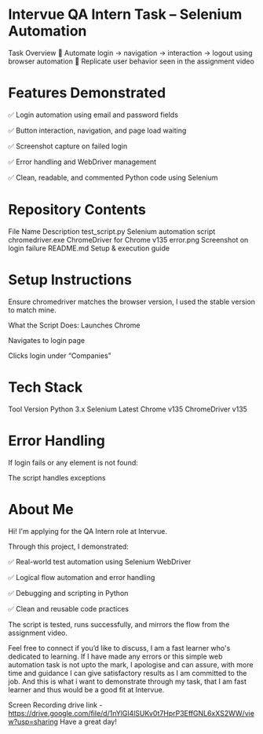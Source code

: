# Intervue QA Intern Task – Selenium Automation

 Task Overview
🔹 Automate login → navigation → interaction → logout using browser automation
🔹 Replicate user behavior seen in the assignment video

# Features Demonstrated
✅ Login automation using email and password fields

✅ Button interaction, navigation, and page load waiting

✅ Screenshot capture on failed login

✅ Error handling and WebDriver management

✅ Clean, readable, and commented Python code using Selenium

# Repository Contents

File Name	Description
test_script.py	Selenium automation script
chromedriver.exe	ChromeDriver for Chrome v135
error.png	Screenshot on login failure
README.md	Setup & execution guide

# Setup Instructions

Ensure chromedriver matches the browser version, I used the stable version to match mine.

What the Script Does:
Launches Chrome

Navigates to login page

Clicks login under “Companies”

# Tech Stack

Tool	Version
Python	3.x
Selenium	Latest
Chrome	v135
ChromeDriver	v135

# Error Handling
If login fails or any element is not found:

The script handles exceptions


# About Me
Hi! I'm applying for the QA Intern role at Intervue.

Through this project, I demonstrated:

✅ Real-world test automation using Selenium WebDriver

✅ Logical flow automation and error handling

✅ Debugging and scripting in Python

✅ Clean and reusable code practices

The script is tested, runs successfully, and mirrors the flow from the assignment video.

Feel free to connect if you’d like to discuss, I am a fast learner who's dedicated to learning.
If I have made any errors or this simple web automation task is not upto the mark, I apologise and can assure, with more time and guidance I can give satisfactory results as I am committed to the job.
And this is what i want to demonstrate through my task, that I am fast learner and thus would be a good fit at Intervue. 

Screen Recording drive link - https://drive.google.com/file/d/1nYlGl4lSUKv0t7HprP3EffGNL6xXS2WW/view?usp=sharing
Have a great day!
